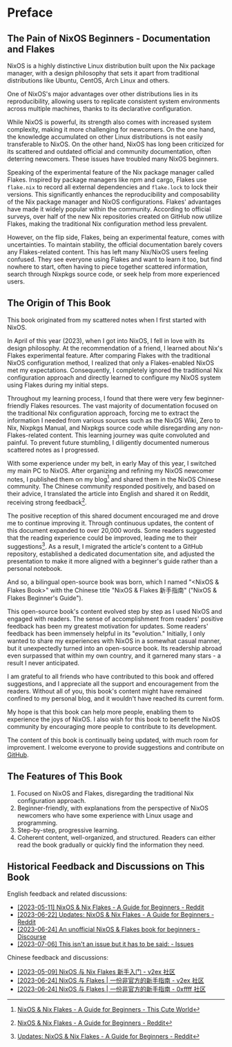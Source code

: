 # Preface

## The Pain of NixOS Beginners - Documentation and Flakes

NixOS is a highly distinctive Linux distribution built upon the Nix package manager, with a design philosophy that sets it apart from traditional distributions like Ubuntu, CentOS, Arch Linux and others.

One of NixOS's major advantages over other distributions lies in its reproducibility, allowing users to replicate consistent system environments across multiple machines, thanks to its declarative configuration.

While NixOS is powerful, its strength also comes with increased system complexity, making it more challenging for newcomers. On the one hand, the knowledge accumulated on other Linux distributions is not easily transferable to NixOS. On the other hand, NixOS has long been criticized for its scattered and outdated official and community documentation, often deterring newcomers. These issues have troubled many NixOS beginners.

Speaking of the experimental feature of the Nix package manager called Flakes. Inspired by package managers like npm and cargo, Flakes use `flake.nix` to record all external dependencies and `flake.lock` to lock their versions. This significantly enhances the reproducibility and composability of the Nix package manager and NixOS configurations. Flakes' advantages have made it widely popular within the community. According to official surveys, over half of the new Nix repositories created on GitHub now utilize Flakes, making the traditional Nix configuration method less prevalent.

However, on the flip side, Flakes, being an experimental feature, comes with uncertainties. To maintain stability, the official documentation barely covers any Flakes-related content. This has left many Nix/NixOS users feeling confused. They see everyone using Flakes and want to learn it too, but find nowhere to start, often having to piece together scattered information, search through Nixpkgs source code, or seek help from more experienced users.

## The Origin of This Book

This book originated from my scattered notes when I first started with NixOS.

In April of this year (2023), when I got into NixOS, I fell in love with its design philosophy. At the recommendation of a friend, I learned about Nix's Flakes experimental feature. After comparing Flakes with the traditional NixOS configuration method, I realized that only a Flakes-enabled NixOS met my expectations. Consequently, I completely ignored the traditional Nix configuration approach and directly learned to configure my NixOS system using Flakes during my initial steps.

Throughout my learning process, I found that there were very few beginner-friendly Flakes resources. The vast majority of documentation focused on the traditional Nix configuration approach, forcing me to extract the information I needed from various sources such as the NixOS Wiki, Zero to Nix, Nixpkgs Manual, and Nixpkgs source code while disregarding any non-Flakes-related content. This learning journey was quite convoluted and painful. To prevent future stumbling, I diligently documented numerous scattered notes as I progressed.

With some experience under my belt, in early May of this year, I switched my main PC to NixOS. After organizing and refining my NixOS newcomer notes, I published them on my blog[^1] and shared them in the NixOS Chinese community. The Chinese community responded positively, and based on their advice, I translated the article into English and shared it on Reddit, receiving strong feedback[^2].

The positive reception of this shared document encouraged me and drove me to continue improving it. Through continuous updates, the content of this document expanded to over 20,000 words. Some readers suggested that the reading experience could be improved, leading me to their suggestions[^3]. As a result, I migrated the article's content to a GitHub repository, established a dedicated documentation site, and adjusted the presentation to make it more aligned with a beginner's guide rather than a personal notebook.

And so, a bilingual open-source book was born, which I named "<NixOS & Flakes Book>" with the Chinese title "NixOS & Flakes 新手指南" ("NixOS & Flakes Beginner's Guide").

This open-source book's content evolved step by step as I used NixOS and engaged with readers. The sense of accomplishment from readers' positive feedback has been my greatest motivation for updates. Some readers' feedback has been immensely helpful in its "evolution." Initially, I only wanted to share my experiences with NixOS in a somewhat casual manner, but it unexpectedly turned into an open-source book. Its readership abroad even surpassed that within my own country, and it garnered many stars - a result I never anticipated.

I am grateful to all friends who have contributed to this book and offered suggestions, and I appreciate all the support and encouragement from the readers. Without all of you, this book's content might have remained confined to my personal blog, and it wouldn't have reached its current form.

My hope is that this book can help more people, enabling them to experience the joys of NixOS. I also wish for this book to benefit the NixOS community by encouraging more people to contribute to its development.

The content of this book is continually being updated, with much room for improvement. I welcome everyone to provide suggestions and contribute on [GitHub](https://github.com/ryan4yin/nixos-and-flakes-book).

## The Features of This Book

1. Focused on NixOS and Flakes, disregarding the traditional Nix configuration approach.
2. Beginner-friendly, with explanations from the perspective of NixOS newcomers who have some experience with Linux usage and programming.
3. Step-by-step, progressive learning.
4. Coherent content, well-organized, and structured. Readers can either read the book gradually or quickly find the information they need.

## Historical Feedback and Discussions on This Book

English feedback and related discussions:

- [[2023-05-11] NixOS & Nix Flakes - A Guide for Beginners - Reddit](https://www.reddit.com/r/NixOS/comments/13dxw9d/nixos_nix_flakes_a_guide_for_beginners/)
- [[2023-06-22] Updates: NixOS & Nix Flakes - A Guide for Beginners - Reddit](https://www.reddit.com/r/NixOS/comments/14fvz1q/updates_nixos_nix_flakes_a_guide_for_beginners/)
- [[2023-06-24] An unofficial NixOS & Flakes book for beginners - Discourse](https://discourse.nixos.org/t/an-unofficial-nixos-flakes-book-for-beginners/29561)
- [[2023-07-06] This isn't an issue but it has to be said: - Issues](https://github.com/ryan4yin/nix-config/issues/3)

Chinese feedback and discussions:

- [[2023-05-09] NixOS 与 Nix Flakes 新手入门 - v2ex 社区](https://www.v2ex.com/t/938569#reply45)
- [[2023-06-24] NixOS 与 Flakes | 一份非官方的新手指南 - v2ex 社区](https://www.v2ex.com/t/951190#reply9)
- [[2023-06-24] NixOS 与 Flakes | 一份非官方的新手指南 - 0xffff 社区](https://0xffff.one/d/1547-nixos-yu-flakes-yi-fen-fei-guan)

[^1]: [NixOS & Nix Flakes - A Guide for Beginners - This Cute World](https://thiscute.world/en/posts/nixos-and-flake-basics/)
[^2]: [NixOS & Nix Flakes - A Guide for Beginners - Reddit](https://www.reddit.com/r/NixOS/comments/13dxw9d/nixos_nix_flakes_a_guide_for_beginners/)
[^3]: [Updates: NixOS & Nix Flakes - A Guide for Beginners - Reddit](https://www.reddit.com/r/NixOS/comments/14fvz1q/comment/jp4xhj3/?context=3)
